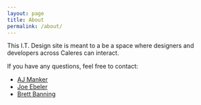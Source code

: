 ```yaml
---
layout: page
title: About
permalink: /about/
---
```


This I.T. Design site is meant to a be a space where designers and developers across Caleres can interact.

If you have any questions, feel free to contact:

* [AJ Manker](mailto:ajmanker@caleres.com "Email AJ Manker")
* [Joe Ebeler](mailto:jebeler@caleres.com "Email Joe Ebeler")
* [Brett Banning](mailto:bbanning@caleres.com "Brett Banning")
